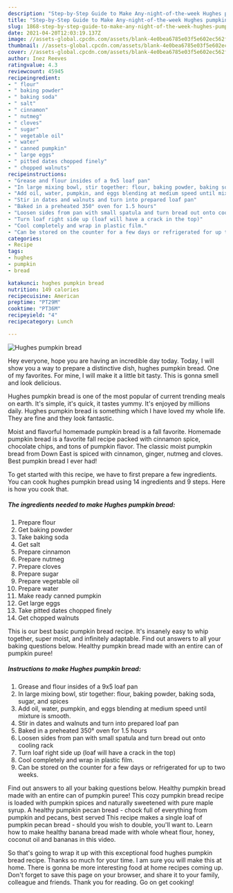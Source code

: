 ```yaml
---
description: "Step-by-Step Guide to Make Any-night-of-the-week Hughes pumpkin bread"
title: "Step-by-Step Guide to Make Any-night-of-the-week Hughes pumpkin bread"
slug: 1868-step-by-step-guide-to-make-any-night-of-the-week-hughes-pumpkin-bread
date: 2021-04-20T12:03:19.137Z
image: //assets-global.cpcdn.com/assets/blank-4e0bea6785e03f5e602ec562f230caae08da540cada707380b4fe1bbebba43da.png
thumbnail: //assets-global.cpcdn.com/assets/blank-4e0bea6785e03f5e602ec562f230caae08da540cada707380b4fe1bbebba43da.png
cover: //assets-global.cpcdn.com/assets/blank-4e0bea6785e03f5e602ec562f230caae08da540cada707380b4fe1bbebba43da.png
author: Inez Reeves
ratingvalue: 4.3
reviewcount: 45945
recipeingredient:
- " flour"
- " baking powder"
- " baking soda"
- " salt"
- " cinnamon"
- " nutmeg"
- " cloves"
- " sugar"
- " vegetable oil"
- " water"
- " canned pumpkin"
- " large eggs"
- " pitted dates chopped finely"
- " chopped walnuts"
recipeinstructions:
- "Grease and flour insides of a 9x5 loaf pan"
- "In large mixing bowl, stir together: flour, baking powder, baking soda, sugar, and spices"
- "Add oil, water, pumpkin, and eggs blending at medium speed until mixture is smooth."
- "Stir in dates and walnuts and turn into prepared loaf pan"
- "Baked in a preheated 350° oven for 1.5 hours"
- "Loosen sides from pan with small spatula and turn bread out onto cooling rack"
- "Turn loaf right side up (loaf will have a crack in the top)"
- "Cool completely and wrap in plastic film."
- "Can be stored on the counter for a few days or refrigerated for up to two weeks."
categories:
- Recipe
tags:
- hughes
- pumpkin
- bread

katakunci: hughes pumpkin bread 
nutrition: 149 calories
recipecuisine: American
preptime: "PT29M"
cooktime: "PT36M"
recipeyield: "4"
recipecategory: Lunch

---
```



![Hughes pumpkin bread](//assets-global.cpcdn.com/assets/blank-4e0bea6785e03f5e602ec562f230caae08da540cada707380b4fe1bbebba43da.png)

Hey everyone, hope you are having an incredible day today. Today, I will show you a way to prepare a distinctive dish, hughes pumpkin bread. One of my favorites. For mine, I will make it a little bit tasty. This is gonna smell and look delicious.

Hughes pumpkin bread is one of the most popular of current trending meals on earth. It's simple, it's quick, it tastes yummy. It's enjoyed by millions daily. Hughes pumpkin bread is something which I have loved my whole life. They are fine and they look fantastic.

Moist and flavorful homemade pumpkin bread is a fall favorite. Homemade pumpkin bread is a favorite fall recipe packed with cinnamon spice, chocolate chips, and tons of pumpkin flavor. The classic moist pumpkin bread from Down East is spiced with cinnamon, ginger, nutmeg and cloves. Best pumpkin bread I ever had!


To get started with this recipe, we have to first prepare a few ingredients. You can cook hughes pumpkin bread using 14 ingredients and 9 steps. Here is how you cook that.

<!--inarticleads1-->

##### The ingredients needed to make Hughes pumpkin bread:

1. Prepare  flour
1. Get  baking powder
1. Take  baking soda
1. Get  salt
1. Prepare  cinnamon
1. Prepare  nutmeg
1. Prepare  cloves
1. Prepare  sugar
1. Prepare  vegetable oil
1. Prepare  water
1. Make ready  canned pumpkin
1. Get  large eggs
1. Take  pitted dates chopped finely
1. Get  chopped walnuts


This is our best basic pumpkin bread recipe. It&#39;s insanely easy to whip together, super moist, and infinitely adaptable. Find out answers to all your baking questions below. Healthy pumpkin bread made with an entire can of pumpkin puree! 

<!--inarticleads2-->

##### Instructions to make Hughes pumpkin bread:

1. Grease and flour insides of a 9x5 loaf pan
1. In large mixing bowl, stir together: flour, baking powder, baking soda, sugar, and spices
1. Add oil, water, pumpkin, and eggs blending at medium speed until mixture is smooth.
1. Stir in dates and walnuts and turn into prepared loaf pan
1. Baked in a preheated 350° oven for 1.5 hours
1. Loosen sides from pan with small spatula and turn bread out onto cooling rack
1. Turn loaf right side up (loaf will have a crack in the top)
1. Cool completely and wrap in plastic film.
1. Can be stored on the counter for a few days or refrigerated for up to two weeks.


Find out answers to all your baking questions below. Healthy pumpkin bread made with an entire can of pumpkin puree! This cozy pumpkin bread recipe is loaded with pumpkin spices and naturally sweetened with pure maple syrup. A healthy pumpkin pecan bread - chock full of everything from pumpkin and pecans, best served This recipe makes a single loaf of pumpkin pecan bread - should you wish to double, you&#39;ll want to. Learn how to make healthy banana bread made with whole wheat flour, honey, coconut oil and bananas in this video. 

So that's going to wrap it up with this exceptional food hughes pumpkin bread recipe. Thanks so much for your time. I am sure you will make this at home. There is gonna be more interesting food at home recipes coming up. Don't forget to save this page on your browser, and share it to your family, colleague and friends. Thank you for reading. Go on get cooking!

